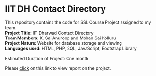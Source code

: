 # IIT DH Contact Directory
<html>
  <h>
This repository contains the code for SSL Course Project assigned to my team.
  </h>
  <body><br>
  <b> Project Title: </b> IIT Dharwad Contact Directory <br>
  <b>Team Members:</b> K. Sai Anuroop and Mohan Sai Kolluru <br>
  <b>Project Nature: </b>Website for database storage and viewing <br>
  <b>Languages used: </b>HTML, PHP, SQL, JavaScript, Bootstrap Library <br><br>
Estimated Duration of Project: One month

Please <a href="https://github.com/ksanu1998/iitdh_contact_directory/blob/master/sslpro.pdf">click</a>  on this link to view report on the project.


</body>
</html>

